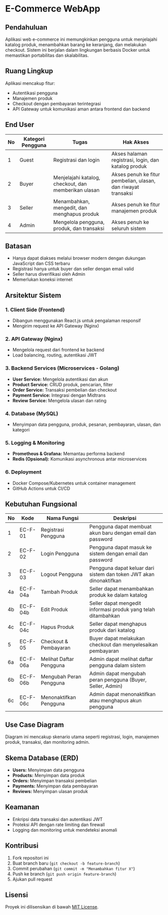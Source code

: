 # E-Commerce WebApp

## Pendahuluan
Aplikasi web e-commerce ini memungkinkan pengguna untuk menjelajahi katalog produk, menambahkan barang ke keranjang, dan melakukan checkout. Sistem ini berjalan dalam lingkungan berbasis Docker untuk memastikan portabilitas dan skalabilitas.

## Ruang Lingkup
Aplikasi mencakup fitur:
- Autentikasi pengguna
- Manajemen produk
- Checkout dengan pembayaran terintegrasi
- API Gateway untuk komunikasi aman antara frontend dan backend

## End User

| No | Kategori Pengguna | Tugas | Hak Akses |
|----|------------------|-------|-----------|
| 1  | Guest | Registrasi dan login | Akses halaman registrasi, login, dan katalog produk |
| 2  | Buyer | Menjelajahi katalog, checkout, dan memberikan ulasan | Akses penuh ke fitur pembelian, ulasan, dan riwayat transaksi |
| 3  | Seller | Menambahkan, mengedit, dan menghapus produk | Akses penuh ke fitur manajemen produk |
| 4  | Admin | Mengelola pengguna, produk, dan transaksi | Akses penuh ke seluruh sistem |

## Batasan
- Hanya dapat diakses melalui browser modern dengan dukungan JavaScript dan CSS terbaru
- Registrasi hanya untuk buyer dan seller dengan email valid
- Seller harus diverifikasi oleh Admin
- Memerlukan koneksi internet

## Arsitektur Sistem
### 1. Client Side (Frontend)
- Dibangun menggunakan React.js untuk pengalaman responsif
- Mengirim request ke API Gateway (Nginx)

### 2. API Gateway (Nginx)
- Mengelola request dari frontend ke backend
- Load balancing, routing, autentikasi JWT

### 3. Backend Services (Microservices - Golang)
- **User Service:** Mengelola autentikasi dan akun
- **Product Service:** CRUD produk, pencarian, filter
- **Order Service:** Transaksi pembelian dan checkout
- **Payment Service:** Integrasi dengan Midtrans
- **Review Service:** Mengelola ulasan dan rating

### 4. Database (MySQL)
- Menyimpan data pengguna, produk, pesanan, pembayaran, ulasan, dan kategori

### 5. Logging & Monitoring
- **Prometheus & Grafana:** Memantau performa backend
- **Redis (Opsional):** Komunikasi asynchronous antar microservices

### 6. Deployment
- Docker Compose/Kubernetes untuk container management
- GitHub Actions untuk CI/CD

## Kebutuhan Fungsional

| No | Kode | Nama Fungsi | Deskripsi |
|----|------|------------|-----------|
| 1  | EC-F-01 | Registrasi Pengguna | Pengguna dapat membuat akun baru dengan email dan password |
| 2  | EC-F-02 | Login Pengguna | Pengguna dapat masuk ke sistem dengan email dan password |
| 3  | EC-F-03 | Logout Pengguna | Pengguna dapat keluar dari sistem dan token JWT akan dinonaktifkan |
| 4a | EC-F-04a | Tambah Produk | Seller dapat menambahkan produk ke dalam katalog |
| 4b | EC-F-04b | Edit Produk | Seller dapat mengedit informasi produk yang telah ditambahkan |
| 4c | EC-F-04c | Hapus Produk | Seller dapat menghapus produk dari katalog |
| 5  | EC-F-05 | Checkout & Pembayaran | Buyer dapat melakukan checkout dan menyelesaikan pembayaran |
| 6a | EC-F-06a | Melihat Daftar Pengguna | Admin dapat melihat daftar pengguna dalam sistem |
| 6b | EC-F-06b | Mengubah Peran Pengguna | Admin dapat mengubah peran pengguna (Buyer, Seller, Admin) |
| 6c | EC-F-06c | Menonaktifkan Pengguna | Admin dapat menonaktifkan atau menghapus akun pengguna |

## Use Case Diagram
Diagram ini mencakup skenario utama seperti registrasi, login, manajemen produk, transaksi, dan monitoring admin.

## Skema Database (ERD)
- **Users:** Menyimpan data pengguna
- **Products:** Menyimpan data produk
- **Orders:** Menyimpan transaksi pembelian
- **Payments:** Menyimpan data pembayaran
- **Reviews:** Menyimpan ulasan produk

## Keamanan
- Enkripsi data transaksi dan autentikasi JWT
- Proteksi API dengan rate limiting dan firewall
- Logging dan monitoring untuk mendeteksi anomali

## Kontribusi
1. Fork repositori ini
2. Buat branch baru (`git checkout -b feature-branch`)
3. Commit perubahan (`git commit -m "Menambahkan fitur X"`)
4. Push ke branch (`git push origin feature-branch`)
5. Ajukan pull request

## Lisensi
Proyek ini dilisensikan di bawah [MIT License](LICENSE).

